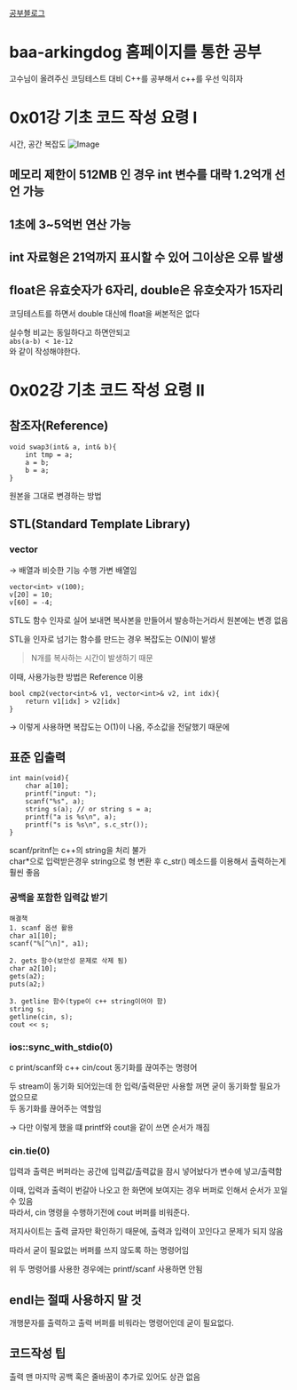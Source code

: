 [공부블로그](https://blog.encrypted.gg/921)

# baa-arkingdog 홈페이지를 통한 공부
고수님이 올려주신 코딩테스트 대비 C++를 공부해서 c++를 우선 익히자


# 0x01강 기초 코드 작성 요령 Ⅰ
시간, 공간 복잡도
![Image](https://github.com/user-attachments/assets/60b1fda6-f953-4a34-b008-dc855a0052e1)

## 메모리 제한이 512MB 인 경우 int 변수를 대략 1.2억개 선언 가능

## 1초에 3~5억번 연산 가능

## int 자료형은 21억까지 표시할 수 있어 그이상은 오류 발생

## float은 유효숫자가 6자리, double은 유호숫자가 15자리
코딩테스트를 하면서 double 대신에 float을 써본적은 없다

실수형 비교는 동일하다고 하면안되고  
`abs(a-b) < 1e-12`  
와 같이 작성해야한다.

# 0x02강 기초 코드 작성 요령 Ⅱ
## 참조자(Reference)
```
void swap3(int& a, int& b){
    int tmp = a;
    a = b;
    b = a;
}
```
원본을 그대로 변경하는 방법

## STL(Standard Template Library)
### vector
→ 배열과 비슷한 기능 수행
가변 배열임
```
vector<int> v(100);
v[20] = 10;
v[60] = -4;
```

STL도 함수 인자로 실어 보내면 복사본을 만들어서 발송하는거라서 원본에는 변경 없음

STL을 인자로 넘기는 함수를 만드는 경우 복잡도는 O(N)이 발생
> N개를 복사하는 시간이 발생하기 때문

이때, 사용가능한 방법은 Reference 이용

```
bool cmp2(vector<int>& v1, vector<int>& v2, int idx){
    return v1[idx] > v2[idx]
}
```
→ 이렇게 사용하면 복잡도는 O(1)이 나옴, 주소값을 전달했기 때문에

## 표준 입출력
```
int main(void){
    char a[10];
    printf("input: ");
    scanf("%s", a);
    string s(a); // or string s = a;
    printf("a is %s\n", a);
    printf("s is %s\n", s.c_str());
}
```
scanf/pritnf는 c++의 string을 처리 불가  
char*으로 입력받은경우 string으로 형 변환 후 c_str() 메소드를 이용해서 출력하는게 훨씬 좋음

### 공백을 포함한 입력값 받기
```
해결책
1. scanf 옵션 활용
char a1[10];
scanf("%[^\n]", a1);

2. gets 함수(보안성 문제로 삭제 됨)
char a2[10];
gets(a2);
puts(a2;)

3. getline 함수(type이 c++ string이어야 함)
string s;
getline(cin, s);
cout << s;
```

### ios::sync_with_stdio(0)
c print/scanf와 c++ cin/cout 동기화를 끊여주는 명령어

두 stream이 동기화 되어있는데 한 입력/출력문만 사용할 꺼면 굳이 동기화할 필요가 없으므로  
두 동기화를 끊어주는 역할임

→ 다만 이렇게 했을 떄 printf와 cout을 같이 쓰면 순서가 깨짐

### cin.tie(0)
입력과 출력은 버퍼라는 공간에 입력값/출력값을 잠시 넣어놨다가 변수에 넣고/출력함

이때, 입력과 출력이 번갈아 나오고 한 화면에 보여지는 경우 버퍼로 인해서 순서가 꼬일 수 있음  
따라서, cin 명령을 수행하기전에 cout 버퍼를 비워준다. 

저지사이트는 출력 글자만 확인하기 때문에, 출력과 입력이 꼬인다고 문제가 되지 않음

따라서 굳이 필요없는 버퍼를 쓰지 않도록 하는 명령어임

위 두 명령어를 사용한 경우에는 printf/scanf 사용하면 안됨

## endl는 절때 사용하지 말 것
개행문자를 출력하고 출력 버퍼를 비워라는 명령어인데 굳이 필요없다.

## 코드작성 팁
출력 맨 마지막 공백 혹은 줄바꿈이 추가로 있어도 상관 없음
